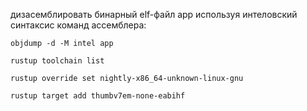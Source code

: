 дизасемблировать бинарный elf-файл app используя интеловский синтаксис команд ассемблера:

```shell
objdump -d -M intel app
```


```shell
rustup toolchain list
```

```shell
rustup override set nightly-x86_64-unknown-linux-gnu
```

```shell
rustup target add thumbv7em-none-eabihf
```